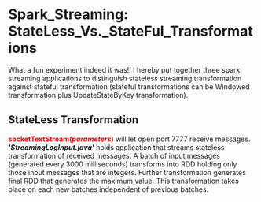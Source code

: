 # Spark_Streaming: StateLess_Vs._StateFul_Transformations
<p>What a fun experiment indeed it was!! I hereby put together three spark streaming applications to distinguish stateless streaming transformation against stateful transformation (stateful transformations can be Windowed transformation plus UpdateStateByKey transformation).</p>

StateLess Transformation
------------------------
<p><font color="red"><b>socketTextStream(<i>parameters</i>)</b></font> will let open port 7777 receive messages. <b><i>'StreamingLogInput.java'</i></b> holds application that streams stateless transformation of received messages. A batch of input messages (generated every 3000 milliseconds) transforms into RDD holding only those input messages that are integers. Further transformation generates final RDD that generates the maximum value. This transformation takes place on each new batches independent of previous batches.</p>

